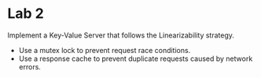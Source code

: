 # Lab 2

Implement a Key-Value Server that follows the Linearizability strategy.

- Use a mutex lock to prevent request race conditions.
- Use a response cache to prevent duplicate requests caused by network errors.